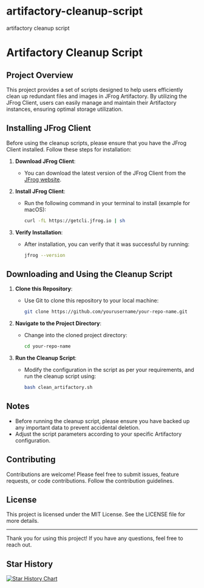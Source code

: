 # artifactory-cleanup-script
artifactory cleanup script 

# Artifactory Cleanup Script


## Project Overview

This project provides a set of scripts designed to help users efficiently clean up redundant files and images in JFrog Artifactory. By utilizing the JFrog Client, users can easily manage and maintain their Artifactory instances, ensuring optimal storage utilization.

## Installing JFrog Client

Before using the cleanup scripts, please ensure that you have the JFrog Client installed. Follow these steps for installation:

1. **Download JFrog Client**:
   - You can download the latest version of the JFrog Client from the [JFrog website](https://jfrog.com/getcli/).

2. **Install JFrog Client**:
   - Run the following command in your terminal to install (example for macOS):
     ```bash
     curl -fL https://getcli.jfrog.io | sh
     ```

3. **Verify Installation**:
   - After installation, you can verify that it was successful by running:
     ```bash
     jfrog --version
     ```

## Downloading and Using the Cleanup Script

1. **Clone this Repository**:
   - Use Git to clone this repository to your local machine:
     ```bash
     git clone https://github.com/yourusername/your-repo-name.git
     ```

2. **Navigate to the Project Directory**:
   - Change into the cloned project directory:
     ```bash
     cd your-repo-name
     ```

3. **Run the Cleanup Script**:
   - Modify the configuration in the script as per your requirements, and run the cleanup script using:
     ```bash
     bash clean_artifactory.sh
     ```

## Notes

- Before running the cleanup script, please ensure you have backed up any important data to prevent accidental deletion.
- Adjust the script parameters according to your specific Artifactory configuration.

## Contributing

Contributions are welcome! Please feel free to submit issues, feature requests, or code contributions. Follow the contribution guidelines.

## License

This project is licensed under the MIT License. See the LICENSE file for more details.

---

Thank you for using this project! If you have any questions, feel free to reach out.

## Star History

[![Star History Chart](https://api.star-history.com/svg?repos=adamwoo/artifactory-cleanup-script&type=Date)](https://www.star-history.com/#adamwoo/artifactory-cleanup-script&Date)
